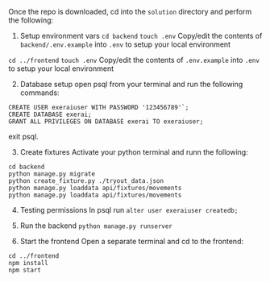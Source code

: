 Once the repo is downloaded, cd into the `solution` directory and perform the following:
1. Setup environment vars
`cd backend`
`touch .env`
Copy/edit the contents of  `backend/.env.example` into `.env` to setup your local environment

`cd ../frontend`
`touch .env`
Copy/edit the contents of `.env.example` into `.env` to setup your local environment 

2. Database setup
open psql from your terminal and run the following commands:
```
CREATE USER exeraiuser WITH PASSWORD '123456789'`;
CREATE DATABASE exerai;
GRANT ALL PRIVILEGES ON DATABASE exerai TO exeraiuser;
```

exit psql.


3. Create fixtures
Activate your python terminal and runn the following:
```
cd backend
python manage.py migrate
python create_fixture.py ./tryout_data.json    
python manage.py loaddata api/fixtures/movements
python manage.py loaddata api/fixtures/movements
```

4. Testing permissions
In psql run `alter user exeraiuser createdb;`

5. Run the backend `python manage.py runserver`

6. Start the frontend
Open a separate terminal and cd to the frontend:
```
cd ../frontend
npm install
npm start
```